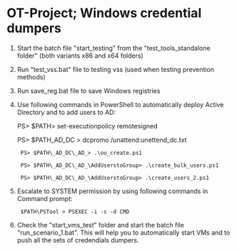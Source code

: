# OT-Project; Windows credential dumpers

1. Start the batch file "start_testing" from the "test_tools_standalone folder" (both variants x86 and x64 folders)

2. Run "test_vss.bat" file to testing vss (used when testing prevention methods)

3. Run save_reg.bat file to save Windows registries

4. Use following commands in PowerShell  to automatically deploy Active Directory and to add users to AD:

	PS> $PATH> set-executionpolicy remotesigned

	PS> $PATH\_AD_DC > dcpromo /unattend:unettend_dc.txt

        PS> $PATH\_AD_DC\_AD_> .\ou_create.ps1

        PS> $PATH\_AD_DC\_AD_\AddUserstoGroup> .\create_bulk_users.ps1

        PS> $PATH\_AD_DC\_AD_\AddUserstoGroup> .\create_users_2.ps1


5. Escalate to SYSTEM permission by using following commands in Command prompt:

        $PATH\PSTool > PSEXEC -i -s -d CMD        

6. Check the "start_vms_test" folder and start the batch file "run_scenario_1.bat". This will help you to automatically start VMs and to push all the sets of credendials dumpers.
